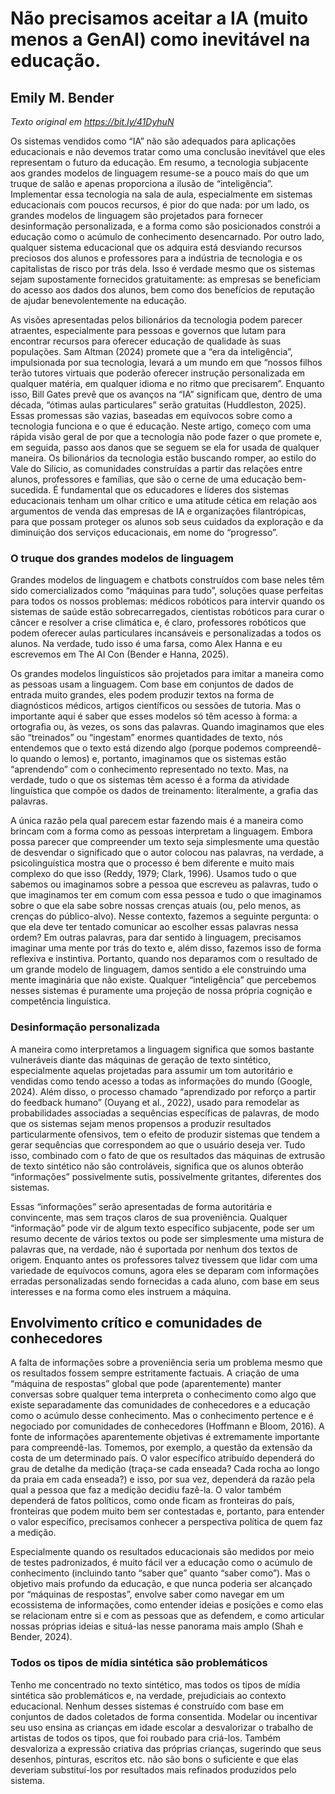 # Não precisamos aceitar a IA (muito menos a GenAI) como inevitável na educação.
## Emily M. Bender

_Texto original em <https://bit.ly/41DyhuN>_


Os sistemas vendidos como “IA” não são adequados para aplicações educacionais e não devemos tratar como uma conclusão inevitável que eles representam o futuro da educação. Em resumo, a tecnologia subjacente aos grandes modelos de linguagem resume-se a pouco mais do que um truque de salão e apenas proporciona a ilusão de “inteligência”. Implementar essa tecnologia na sala de aula, especialmente em sistemas educacionais com poucos recursos, é pior do que nada: por um lado, os grandes modelos de linguagem são projetados para fornecer desinformação personalizada, e a forma como são posicionados constrói a educação como o acúmulo de conhecimento desencarnado. Por outro lado, qualquer sistema educacional que os adquira está desviando recursos preciosos dos alunos e professores para a indústria de tecnologia e os capitalistas de risco por trás dela. Isso é verdade mesmo que os sistemas sejam supostamente fornecidos gratuitamente: as empresas se beneficiam do acesso aos dados dos alunos, bem como dos benefícios de reputação de ajudar benevolentemente na educação.

As visões apresentadas pelos bilionários da tecnologia podem parecer atraentes, especialmente para pessoas e governos que lutam para encontrar recursos para oferecer educação de qualidade às suas populações. Sam Altman (2024) promete que a “era da inteligência”, impulsionada por sua tecnologia, levará a um mundo em que “nossos filhos terão tutores virtuais que poderão oferecer instrução personalizada em qualquer matéria, em qualquer idioma e no ritmo que precisarem”. Enquanto isso, Bill Gates prevê que os avanços na “IA” significam que, dentro de uma década, “ótimas aulas particulares” serão gratuitas (Huddleston, 2025). Essas promessas são vazias, baseadas em equívocos sobre como a tecnologia funciona e o que é educação. Neste artigo, começo com uma rápida visão geral de por que a tecnologia não pode fazer o que promete e, em seguida, passo aos danos que se seguem se ela for usada de qualquer maneira. Os bilionários da tecnologia estão buscando romper, ao estilo do Vale do Silício, as comunidades construídas a partir das relações entre alunos, professores e famílias, que são o cerne de uma educação bem-sucedida. É fundamental que os educadores e líderes dos sistemas educacionais tenham um olhar crítico e uma atitude cética em relação aos argumentos de venda das empresas de IA e organizações filantrópicas, para que possam proteger os alunos sob seus cuidados da exploração e da diminuição dos serviços educacionais, em nome do “progresso”.

### O truque dos grandes modelos de linguagem

Grandes modelos de linguagem e chatbots construídos com base neles têm sido comercializados como “máquinas para tudo”, soluções quase perfeitas para todos os nossos problemas: médicos robóticos para intervir quando os sistemas de saúde estão sobrecarregados, cientistas robóticos para curar o câncer e resolver a crise climática e, é claro, professores robóticos que podem oferecer aulas particulares incansáveis e personalizadas a todos os alunos. Na verdade, tudo isso é uma farsa, como Alex Hanna e eu escrevemos em The AI Con (Bender e Hanna, 2025).

Os grandes modelos linguísticos são projetados para imitar a maneira como as pessoas usam a linguagem. Com base em conjuntos de dados de entrada muito grandes, eles podem produzir textos na forma de diagnósticos médicos, artigos científicos ou sessões de tutoria. Mas o importante aqui é saber que esses modelos só têm acesso à forma: a ortografia ou, às vezes, os sons das palavras. Quando imaginamos que eles são “treinados” ou “ingestam” enormes quantidades de texto, nós entendemos que o texto está dizendo algo (porque podemos compreendê-lo quando o lemos) e, portanto, imaginamos que os sistemas estão “aprendendo” com o conhecimento representado no texto. Mas, na verdade, tudo o que os sistemas têm acesso é a forma da atividade linguística que compõe os dados de treinamento: literalmente, a grafia das palavras.


A única razão pela qual parecem estar fazendo mais é a maneira como brincam com a forma como as pessoas interpretam a linguagem. Embora possa parecer que compreender um texto seja simplesmente uma questão de desvendar o significado que o autor colocou nas palavras, na verdade, a psicolinguística mostra que o processo é bem diferente e muito mais complexo do que isso (Reddy, 1979; Clark, 1996). Usamos tudo o que sabemos ou imaginamos sobre a pessoa que escreveu as palavras, tudo o que imaginamos ter em comum com essa pessoa e tudo o que imaginamos sobre o que ela sabe sobre nossas crenças atuais (ou, pelo menos, as crenças do público-alvo). Nesse contexto, fazemos a seguinte pergunta: o que ela deve ter tentado comunicar ao escolher essas palavras nessa ordem? Em outras palavras, para dar sentido à linguagem, precisamos imaginar uma mente por trás do texto e, além disso, fazemos isso de forma reflexiva e instintiva. Portanto, quando nos deparamos com o resultado de um grande modelo de linguagem, damos sentido a ele construindo uma mente imaginária que não existe. Qualquer “inteligência” que percebemos nesses sistemas é puramente uma projeção de nossa própria cognição e competência linguística.

### Desinformação personalizada

A maneira como interpretamos a linguagem significa que somos bastante vulneráveis diante das máquinas de geração de texto sintético, especialmente aquelas projetadas para assumir um tom autoritário e vendidas como tendo acesso a todas as informações do mundo (Google, 2024). Além disso, o processo chamado “aprendizado por reforço a partir do feedback humano” (Ouyang et al., 2022), usado para remodelar as probabilidades associadas a sequências específicas de palavras, de modo que os sistemas sejam menos propensos a produzir resultados particularmente ofensivos, tem o efeito de produzir sistemas que tendem a gerar sequências que correspondem ao que o usuário deseja ver. Tudo isso, combinado com o fato de que os resultados das máquinas de extrusão de texto sintético não são controláveis, significa que os alunos obterão “informações” possivelmente sutis, possivelmente gritantes, diferentes dos sistemas. 

Essas “informações” serão apresentadas de forma autoritária e convincente, mas sem traços claros de sua proveniência. Qualquer “informação” pode vir de algum texto específico subjacente, pode ser um resumo decente de vários textos ou pode ser simplesmente uma mistura de palavras que, na verdade, não é suportada por nenhum dos textos de origem. Enquanto antes os professores talvez tivessem que lidar com uma variedade de equívocos comuns, agora eles se deparam com informações erradas personalizadas sendo fornecidas a cada aluno, com base em seus interesses e na forma como eles instruem a máquina.

## Envolvimento crítico e comunidades de conhecedores

A falta de informações sobre a proveniência seria um problema mesmo que os resultados fossem sempre estritamente factuais. A criação de uma “máquina de respostas” global que pode (aparentemente) manter conversas sobre qualquer tema interpreta o conhecimento como algo que existe separadamente das comunidades de conhecedores e a educação como o acúmulo desse conhecimento. Mas o conhecimento pertence e é negociado por comunidades de conhecedores (Hoffmann e Bloom, 2016). A fonte de informações aparentemente objetivas é extremamente importante para compreendê-las. Tomemos, por exemplo, a questão da extensão da costa de um determinado país. O valor específico atribuído dependerá do grau de detalhe da medição (traça-se cada enseada? Cada rocha ao longo da praia em cada enseada?) e isso, por sua vez, dependerá da razão pela qual a pessoa que faz a medição decidiu fazê-la. O valor também dependerá de fatos políticos, como onde ficam as fronteiras do país, fronteiras que podem muito bem ser contestadas e, portanto, para entender o valor específico, precisamos conhecer a perspectiva política de quem faz a medição. 

Especialmente quando os resultados educacionais são medidos por meio de testes padronizados, é muito fácil ver a educação como o acúmulo de conhecimento (incluindo tanto “saber que” quanto “saber como”). Mas o objetivo mais profundo da educação, e que nunca poderia ser alcançado por “máquinas de respostas”, envolve saber como navegar em um ecossistema de informações, como entender ideias e posições e como elas se relacionam entre si e com as pessoas que as defendem, e como articular nossas próprias ideias e situá-las nesse panorama mais amplo (Shah e Bender, 2024).

### Todos os tipos de mídia sintética são problemáticos

Tenho me concentrado no texto sintético, mas todos os tipos de mídia sintética são problemáticos e, na verdade, prejudiciais ao contexto educacional. Nenhum desses sistemas é construído com base em conjuntos de dados coletados de forma consentida. Modelar ou incentivar seu uso ensina as crianças em idade escolar a desvalorizar o trabalho de artistas de todos os tipos, que foi roubado para criá-los. Também desvaloriza a expressão criativa das próprias crianças, sugerindo que seus desenhos, pinturas, escritos etc. não são bons o suficiente e que elas deveriam substituí-los por resultados mais refinados produzidos pelo sistema.





 
